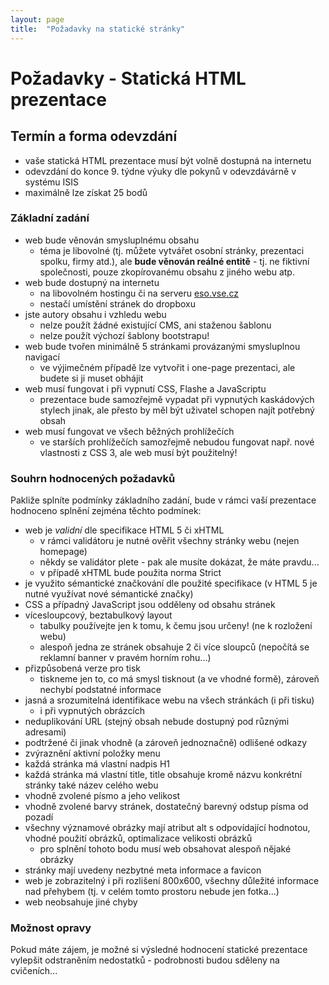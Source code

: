 ```yaml
---
layout: page
title:  "Požadavky na statické stránky"
---
```


# Požadavky - Statická HTML prezentace

## Termín a forma odevzdání
 * vaše statická HTML prezentace musí být volně dostupná na internetu
 * odevzdání do konce 9. týdne výuky dle pokynů v odevzdávárně v systému ISIS
 * maximálně lze získat 25 bodů

### Základní zadání
 * web bude věnován smysluplnému obsahu
    * téma je libovolné (tj. můžete vytvářet osobní stránky, prezentaci spolku, firmy atd.), ale **bude věnován reálné entitě** - tj. ne fiktivní společnosti, pouze zkopírovanému obsahu z jiného webu atp.
 * web bude dostupný na internetu
    * na libovolném hostingu či na serveru [eso.vse.cz](./server-eso.md)
    * nestačí umístění stránek do dropboxu
 * jste autory obsahu i vzhledu webu
    * nelze použít žádné existující CMS, ani staženou šablonu
    * nelze použít výchozí šablony bootstrapu!
 * web bude tvořen minimálně 5 stránkami provázanými smysluplnou navigací
    * ve výjimečném případě lze vytvořit i one-page prezentaci, ale budete si ji muset obhájit
 * web musí fungovat i při vypnutí CSS, Flashe a JavaScriptu
    * prezentace bude samozřejmě vypadat při vypnutých kaskádových stylech jinak, ale přesto by měl být uživatel schopen najít potřebný obsah
 * web musí fungovat ve všech běžných prohlížečích
    * ve starších prohlížečích samozřejmě nebudou fungovat např. nové vlastnosti z CSS 3, ale web musí být použitelný!

### Souhrn hodnocených požadavků
Pakliže splníte podmínky základního zadání, bude v rámci vaší prezentace hodnoceno splnění zejména těchto podmínek:

 * web je *validní* dle specifikace HTML 5 či xHTML
    * v rámci validátoru je nutné ověřit všechny stránky webu (nejen homepage)
    * někdy se validátor plete - pak ale musíte dokázat, že máte pravdu...
    * v případě xHTML bude použita norma Strict
 * je využito sémantické značkování dle použité specifikace (v HTML 5 je nutné využívat nové sémantické značky)
 * CSS a případný JavaScript jsou odděleny od obsahu stránek
 * vícesloupcový, beztabulkový layout
    * tabulky používejte jen k tomu, k čemu jsou určeny! (ne k rozložení webu)
    * alespoň jedna ze stránek obsahuje 2 či více sloupců (nepočítá se reklamní banner v pravém horním rohu...)
 * přizpůsobená verze pro tisk
    * tiskneme jen to, co má smysl tisknout (a ve vhodné formě), zároveň nechybí podstatné informace
 * jasná a srozumitelná identifikace webu na všech stránkách (i při tisku)
    * i při vypnutých obrázcích
 * neduplikování URL (stejný obsah nebude dostupný pod různými adresami)
 * podtržené či jinak vhodně (a zároveň jednoznačně) odlišené odkazy
 * zvýraznění aktivní položky menu
 * každá stránka má vlastní nadpis H1
 * každá stránka má vlastní title, title obsahuje kromě názvu konkrétní stránky také název celého webu
 * vhodně zvolené písmo a jeho velikost
 * vhodně zvolené barvy stránek, dostatečný barevný odstup písma od pozadí
 * všechny významové obrázky mají atribut alt s odpovídající hodnotou, vhodné použití obrázků, optimalizace velikosti obrázků
    * pro splnění tohoto bodu musí web obsahovat alespoň nějaké obrázky
 * stránky mají uvedeny nezbytné meta informace a favicon
 * web je zobrazitelný i při rozlišení 800x600, všechny důležité informace nad přehybem (tj. v celém tomto prostoru nebude jen fotka...)
 * web neobsahuje jiné chyby

### Možnost opravy
Pokud máte zájem, je možné si výsledné hodnocení statické prezentace vylepšit odstraněním nedostatků - podrobnosti budou sděleny na cvičeních...
